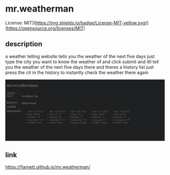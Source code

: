 # mr.weatherman
License: MIT](https://img.shields.io/badge/License-MIT-yellow.svg)](https://opensource.org/licenses/MIT)
## description 
a weather telling website tells you the weather of the next five days just type the city you want to know the weather of and click submit and itll tell you the weather of the next five days there and theres a history list just press the cit in the history to instantly check the weather there again

![screen shot of website](./ss.PNG)

## link
https://fiamett.github.io/mr.weatherman/
